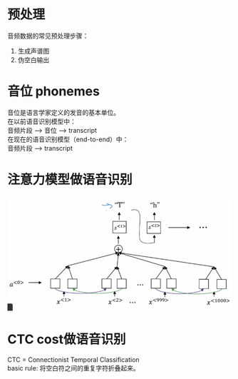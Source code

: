 # 预处理  

音频数据的常见预处理步骤：  
1. 生成声谱图  
2. 伪空白输出  

# 音位 phonemes

音位是语言学家定义的发音的基本单位。  
在以前语音识别模型中：  
音频片段 --> 音位 --> transcript  
在现在的语音识别模型（end-to-end）中：  
音频片段 --> transcript

# 注意力模型做语音识别

![](/assets/images/Chapter10/61.png)   

# CTC cost做语音识别

CTC = Connectionist Temporal Classification  
basic rule: 将空白符之间的重复字符折叠起来。  